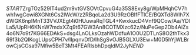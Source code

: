 $START$ZrgTOz529IT4ud2m9vtGVSOVtCpvuG4a35S8Exy8g/WpMHqhCV7hwh1wgCowi8XGNt6Cs2IWcW/z2RBqoLa2d3U9RzOBIfFTlCE/BQXTd8WIh7XdWGK6npIMnT33VVJXEgt4i0HUuwaRqTGL4+KwxkucD4Vnf9QCow/Aa/YDlLa5/UpRH6KNnW7mdxXZq9t67GW3An8COTMXzc62z/NuPeGep2Db4AiZs4o6N7o9t7KG66EDAkS+dsg4LnOLksOzahWDdfuA1O0U2DTLnS8O2thTkx369f3b2QlKcgLUpsCPH7v/IIpqnvDfD/lhSgSvOJB5GLXU3Ew+M0D5hYjWLBrowCjsCGsa97Mfiw5BeT3Mt4FEARlsbhDpqIdM2JyN$END$